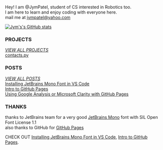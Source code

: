 
Hey! I am @JymPatel, student of CS interested in Robotics too.  
I am here to learn and enjoy coding with everyone here.  
mail me at jympatel@yahoo.com

[![Jym's's GitHub stats](https://github-readme-stats.vercel.app/api?username=JymPatel)](https://github.com/JymPatel/github-readme-stats)  

### PROJECTS
[*VIEW ALL PROJECTS*](/data/programs/programs.md)  
[contacts.py](/data/programs/contacts.md)  

### POSTS
[*VIEW ALL POSTS*](/data/posts/posts.md)  
[Installing JetBrains Mono Font in VS Code](/data/posts/Installing-JBMonoText-toVSCode.md)  
[Intro to GitHub Pages](/data/posts/2022-03-06-gitpages.md)  
[Using Google Analysis or Microsoft Clarity with GitHub Pages](/data/posts/gitpage-analysis.md)  

### THANKS
thanks to JetBrains team for a very good [JetBrains Mono](https://www.jetbrains.com/lp/mono/#how-to-install) font with SIL Open Font License 1.1  
also thanks to GitHub for [GitHub Pages](https://pages.github.com/)  
  
CHECK OUT [Installing JetBrains Mono Font in VS Code](/data/posts/Installing-JBMonoText-toVSCode.md), [Intro to GitHub Pages](/data/posts/2022-03-06-gitpages.md).  